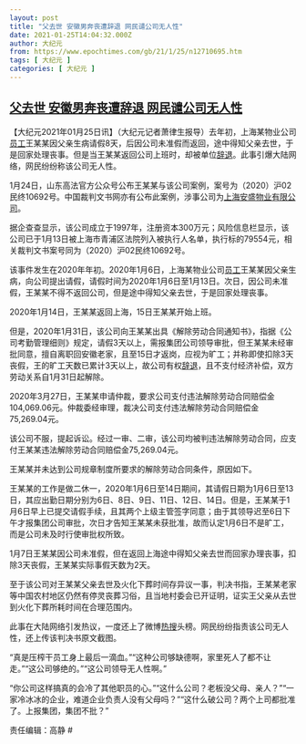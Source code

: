 ```yaml
---
layout: post
title: "父去世 安徽男奔丧遭辞退 网民谴公司无人性"
date: 2021-01-25T14:04:32.000Z
author: 大纪元
from: https://www.epochtimes.com/gb/21/1/25/n12710695.htm
tags: [ 大纪元 ]
categories: [ 大纪元 ]
---
```

<!--1611583472000-->
[父去世 安徽男奔丧遭辞退 网民谴公司无人性](https://www.epochtimes.com/gb/21/1/25/n12710695.htm)
------

<div>
<p>【大纪元2021年01月25日讯】（大纪元记者萧律生报导）去年初，上海某物业公司<a href="https://www.epochtimes.com/gb/tag/%E5%91%98%E5%B7%A5.html">员工</a>王某某因父亲生病请假8天，后因公司未准假而返回，途中得知父亲去世，于是回家处理丧事。但是当王某某返回公司上班时，却被单位<a href="https://www.epochtimes.com/gb/tag/%E8%BE%9E%E9%80%80.html">辞退</a>。此事引爆大陆网络，网民纷纷称该公司无人性。</p><p>1月24日，山东高法官方公众号公布王某某与该公司案例，案号为（2020）沪02民终10692号。中国裁判文书网亦有公布此案例，涉事公司为<a href="https://www.epochtimes.com/gb/tag/%E4%B8%8A%E6%B5%B7%E5%AE%89%E7%9B%9B%E7%89%A9%E4%B8%9A%E6%9C%89%E9%99%90%E5%85%AC%E5%8F%B8.html">上海安盛物业有限公司</a>。</p><p>据企查查显示，该公司成立于1997年，注册资本300万元；风险信息栏显示，该公司已于1月13日被上海市青浦区法院列入被执行人名单，执行标的79554元，相关裁判文书案号同为（2020）沪02民终10692号。</p><p>该事件发生在2020年年初。2020年1月6日，上海某物业公司<a href="https://www.epochtimes.com/gb/tag/%E5%91%98%E5%B7%A5.html">员工</a>王某某因父亲生病，向公司提出请假，请假时间为2020年1月6日至1月13日。次日，因公司未准假，王某某不得不返回公司，但是途中得知父亲去世，于是回家处理丧事。</p><p>2020年1月14日，王某某返回上海，15日王某某开始上班。</p><p>但是，2020年1月31日，该公司向王某某出具《解除劳动合同通知书》，指据《公司考勤管理细则》规定，请假3天以上，需报集团公司领导审批，但王某某未经审批同意，擅自离职回安徽老家，且至15日才返岗，应视为旷工；并称即使扣除3天丧假，王的旷工天数已累计3天以上，故公司有权<a href="https://www.epochtimes.com/gb/tag/%E8%BE%9E%E9%80%80.html">辞退</a>，且不支付经济补偿，双方劳动关系自1月31日起解除。</p><p>2020年3月27日，王某某申请仲裁，要求公司支付违法解除劳动合同赔偿金104,069.06元。仲裁委经审理，裁决公司支付违法解除劳动合同赔偿金75,269.04元。</p><p>该公司不服，提起诉讼。经过一审、二审，该公司均被判违法解除劳动合同，应支付王某某违法解除劳动合同赔偿金75,269.04元。</p><p>王某某并未达到公司规章制度所要求的解除劳动合同条件，原因如下。</p><p>王某某的工作是做二休一，2020年1月6日至14日期间，其请假日期为1月6日至13日，其应出勤日期分别为6日、8日、9日、11日、12日、14日。但是，王某某于1月6日早上已提交请假手续，且其两个上级主管签字同意；由于其领导迟至6日下午才报集团公司审批，次日才告知王某某未获批准，故而认定1月6日不是旷工，而是公司未及时行使审批权所致。</p><p>1月7日王某某因公司未准假，但在返回上海途中得知父亲去世而回家办理丧事，扣除3天丧假，王某某实际事假天数为2天。</p><p>至于该公司对王某某父亲去世及火化下葬时间存异议一事，判决书指，王某某老家等中国农村地区仍然有停灵丧葬习俗，且当地村委会已开证明，证实王父亲从去世到火化下葬所耗时间在合理范围内。</p><p>此事在大陆网络引发热议，一度还上了微博<a href="https://www.epochtimes.com/gb/tag/%E7%83%AD%E6%90%9C.html">热搜</a>头榜。网民纷纷指责该公司无人性，还上传该判决书原文截图。</p><p>“真是压榨干员工身上最后一滴血。”“这种公司够缺德啊，家里死人了都不让走。”“这公司够绝的。”“这公司领导无人性啊。”</p><p>“你公司这样搞真的会冷了其他职员的心。”“这什么公司？老板没父母、亲人？”“一家冷冰冰的企业，难道企业负责人没有父母吗？”“这什么破公司？两个上司都批准了。上报集团，集团不批？”</p><p>责任编辑：高静 #</p>
</div>

